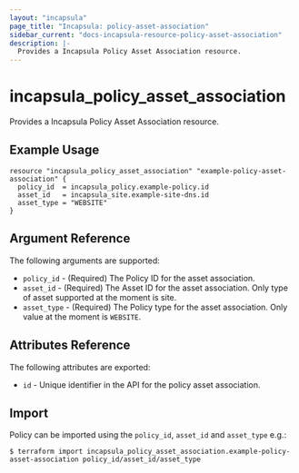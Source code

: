```yaml
---
layout: "incapsula"
page_title: "Incapsula: policy-asset-association"
sidebar_current: "docs-incapsula-resource-policy-asset-association"
description: |-
  Provides a Incapsula Policy Asset Association resource.
---
```


# incapsula_policy_asset_association

Provides a Incapsula Policy Asset Association resource. 

## Example Usage

```hcl
resource "incapsula_policy_asset_association" "example-policy-asset-association" {
  policy_id  = incapsula_policy.example-policy.id
  asset_id   = incapsula_site.example-site-dns.id 
  asset_type = "WEBSITE"
}
```

## Argument Reference

The following arguments are supported:

* `policy_id` - (Required) The Policy ID for the asset association.
* `asset_id` - (Required) The Asset ID for the asset association. Only type of asset supported at the moment is site.
* `asset_type` - (Required) The Policy type for the asset association. Only value at the moment is `WEBSITE`.

## Attributes Reference

The following attributes are exported:

* `id` - Unique identifier in the API for the policy asset association.

## Import

Policy can be imported using the `policy_id`, `asset_id` and `asset_type` e.g.:

```
$ terraform import incapsula_policy_asset_association.example-policy-asset-association policy_id/asset_id/asset_type
```

